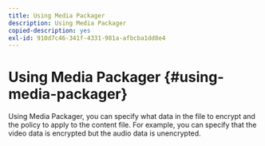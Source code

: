 ```yaml
---
title: Using Media Packager
description: Using Media Packager
copied-description: yes
exl-id: 910d7c46-341f-4331-981a-afbcba1dd8e4
---
```

# Using Media Packager {#using-media-packager}

Using Media Packager, you can specify what data in the file to encrypt and the policy to apply to the content file. For example, you can specify that the video data is encrypted but the audio data is unencrypted.
